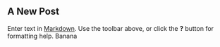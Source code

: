 ## A New Post

Enter text in [Markdown](http://daringfireball.net/projects/markdown/). Use the toolbar above, or click the **?** button for formatting help.
Banana
